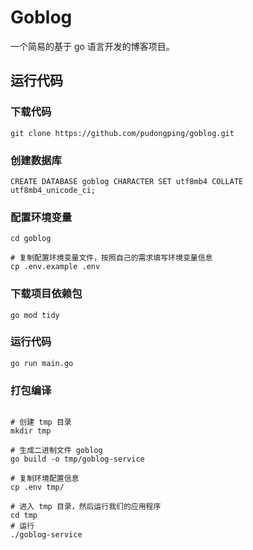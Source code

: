 # Goblog

一个简易的基于 go 语言开发的博客项目。

## 运行代码

### 下载代码

```shell
git clone https://github.com/pudongping/goblog.git
```

### 创建数据库

```shell
CREATE DATABASE goblog CHARACTER SET utf8mb4 COLLATE utf8mb4_unicode_ci;
```

### 配置环境变量

```shell
cd goblog

# 复制配置环境变量文件，按照自己的需求填写环境变量信息
cp .env.example .env
```

### 下载项目依赖包

```shell
go mod tidy
```

### 运行代码

```shell
go run main.go
```

### 打包编译

```shell

# 创建 tmp 目录
mkdir tmp

# 生成二进制文件 goblog
go build -o tmp/goblog-service

# 复制环境配置信息
cp .env tmp/

# 进入 tmp 目录，然后运行我们的应用程序
cd tmp
# 运行
./goblog-service

```